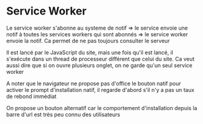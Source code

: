 # Service Worker
Le service worker s'abonne au systeme de notif => le service envoie une notif à toutes les services workers qui sont abonnés => le service worker envoie la notif.
Ca permet de ne pas toujours consulter le serveur

Il est lancé par le JavaScript du site, mais une fois qu'il est lancé, il s'exécute dans un thread de processeur différent que celui du site.
Ca veut aussi dire que si on ouvre plusieurs onglet, on ne garde qu'un seul service worker

A noter que le navigateur ne propose pas d'office le bouton natif pour activer le prompt d'installation natif, il regarde d'abord s'il n'y a pas un taux de rebond immédiat

On propose un bouton alternatif car le comportement d'installation depuis la barre d'url est très peu connu des utilisateurs